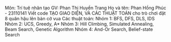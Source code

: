 Môn: Trí tuệ nhân tạo 
GV: Phan Thị Huyền Trang 
Họ và tên: Phan Hồng Phúc - 23110141 
Viết code TẠO GIAO DIỆN, VÀ CÁC THUẬT TOÁN cho trò chơi đặt 8 quân hậu lên bàn cờ vua Các thuật toán:
Nhóm 1: BFS, DFS, DLS, IDS
Nhóm 2: UCS, Greedy, A*
Nhóm 3: Hill Climbing, Simulated Annealing, Beam Search, Genetic Algorithm
Nhóm 4: And-Or Search, Belief-state Search
